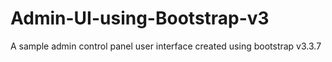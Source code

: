 # Admin-UI-using-Bootstrap-v3
A sample admin control panel user interface created using bootstrap v3.3.7 
